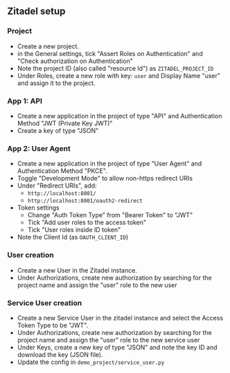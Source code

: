 ## Zitadel setup

### Project
* Create a new project.
* in the General settings, tick "Assert Roles on Authentication" and "Check authorization on Authentication"
* Note the project ID (also called "resource Id") as `ZITADEL_PROJECT_ID`
* Under Roles, create a new role with key: `user` and Display Name "user" and assign it to the project.

### App 1: API
* Create a new application in the project of type "API" and Authentication Method "JWT (Private Key JWT)"
* Create a key of type "JSON"

### App 2: User Agent
* Create a new application in the project of type "User Agent" and Authentication Method "PKCE".
* Toggle "Development Mode" to allow non-https redirect URIs
* Under "Redirect URIs", add:
  * `http://localhost:8001/`
  * `http://localhost:8001/oauth2-redirect`
* Token settings
  * Change "Auth Token Type" from "Bearer Token" to "JWT"
  * Tick "Add user roles to the access token"
  * Tick "User roles inside ID token"
* Note the Client Id (as `OAUTH_CLIENT_ID`)

### User creation
* Create a new User in the Zitadel instance.
* Under Authorizations, create new authorization by searching for the project name and assign the "user" role to the new user


### Service User creation
* Create a new Service User in the zitadel instance and select the Access Token Type to be "JWT".
* Under Authorizations, create new authorization by searching for the project name and assign the "user" role to the new service user
* Under Keys, create a new key of type "JSON" and note the key ID and download the key (JSON file).
* Update the config in `demo_project/service_user.py`
